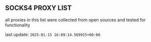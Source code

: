 ## SOCKS4 PROXY LIST

all proxies in this list were collected from open sources and tested for functionality

last update: `2025-01-15 16:09:14.569915+00:00`